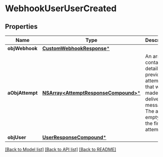 # WebhookUserUserCreated

## Properties
Name | Type | Description | Notes
------------ | ------------- | ------------- | -------------
**objWebhook** | [**CustomWebhookResponse***](CustomWebhookResponse.md) |  | 
**aObjAttempt** | [**NSArray&lt;AttemptResponseCompound&gt;***](AttemptResponseCompound.md) | An array containing details of previous attempts that were made to deliver the message. The array is empty if it&#39;s the first attempt. | 
**objUser** | [**UserResponseCompound***](UserResponseCompound.md) |  | 

[[Back to Model list]](../README.md#documentation-for-models) [[Back to API list]](../README.md#documentation-for-api-endpoints) [[Back to README]](../README.md)


